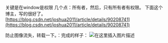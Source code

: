 ﻿
关键是在window是权限
几个点：所有者，然后，只有所有者有权限。
下面这个博主，写的很好了。
[https://blog.csdn.net/joshua2011/article/details/90208741](https://blog.csdn.net/joshua2011/article/details/90208741)

防止图像流失，转载一下。：完成的样子：
![在这里插入图片描述](http://img.yayi.site/csdn/20200520215756117.png-watermaskStyle)

